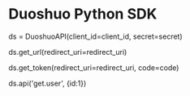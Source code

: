 # Duoshuo Python SDK

ds = DuoshuoAPI(client_id=client_id, secret=secret)

ds.get_url(redirect_uri=redirect_uri)

ds.get_token(redirect_uri=redirect_uri, code=code)

ds.api('get.user', {id:1})
